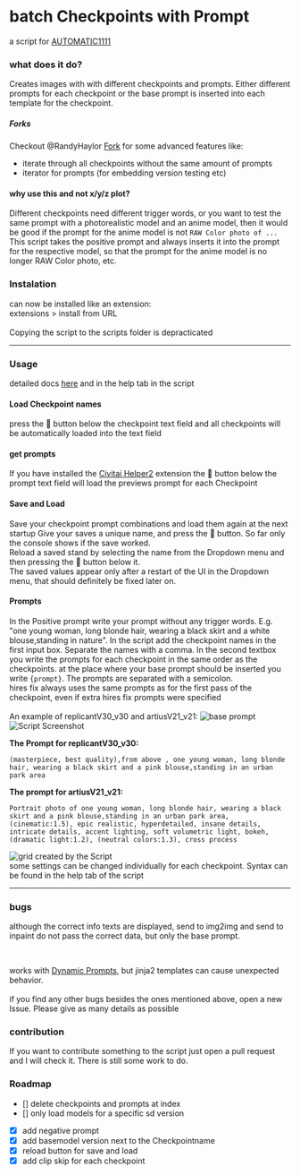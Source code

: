 # batch Checkpoints with Prompt
a script for [AUTOMATIC1111](https://github.com/AUTOMATIC1111/stable-diffusion-webui)

### what does it do?
Creates images with with different checkpoints and prompts. Either different prompts for each checkpoint or the base prompt is inserted into each template for the checkpoint.

##### Forks
Checkout @RandyHaylor [Fork](https://github.com/RandyHaylor/SD-WebUI-BatchCheckpointPrompt) for some advanced features like:
- iterate through all checkpoints without the same amount of prompts
- iterator for prompts (for embedding version testing etc)

#### why use this and not x/y/z plot?
Different checkpoints need different trigger words, or you want to test the same prompt with a photorealistic model and an anime model, then it would be good if the prompt for the anime model is not `RAW Color photo of ...`
This script takes the positive prompt and always inserts it into the prompt for the respective model, so that the prompt for the anime model is no longer RAW Color photo, etc.

### Instalation
can now be installed like an extension: <br>
extensions > install from URL
 <br><br>
Copying the script to the scripts folder is depracticated
<hr>

### Usage

detailed docs [here](https://github.com/h43lb1t0/BatchCheckpointPrompt/blob/main/HelpBatchCheckpointsPrompt.md) and in the help tab in the script

#### Load Checkpoint names
press the 📒 button below the checkpoint text field and all checkpoints will be automatically loaded into the text field

#### get prompts
If you have installed the [Civitai Helper2](https://github.com/butaixianran/Stable-Diffusion-Webui-Civitai-Helper) extension the 📒 button below the prompt text field will load the previews prompt for each Checkpoint

#### Save and Load
Save your checkpoint prompt combinations and load them again at the next startup
Give your saves a unique name, and press the 💾 button. So far only the console shows if the save worked. <br>
Reload a saved stand by selecting the name from the Dropdown menu and then pressing the 📒 button below it.
<br>
The saved values appear only after a restart of the UI in the Dropdown menu, that should definitely be fixed later on.

#### Prompts
In the Positive prompt write your prompt without any trigger words. E.g. "one young woman, long blonde hair, wearing a black skirt and a white blouse,standing in nature".
In the script add the checkpoint names in the first input box. Separate the names with a comma.
In the second textbox you write the prompts for each checkpoint in the same order as the checkpoints. at the place where your base prompt should be inserted you write ``{prompt}``. The prompts are separated with a semicolon.
<br>
hires fix always uses the same prompts as for the first pass of the checkpoint, even if extra hires fix prompts were specified
<br><br>
An example of replicantV30_v30 and artiusV21_v21:
![base prompt](https://raw.githubusercontent.com/h43lb1t0/CheckpointPromptLoop/main/img/BasePrompt.png)
![Script Screenshot](https://raw.githubusercontent.com/h43lb1t0/CheckpointPromptLoop/main/img/CheckpointLoop.png)
<br>

**The Prompt for replicantV30_v30:**

`(masterpiece, best quality),from above , one young woman, long blonde hair, wearing a black skirt and a pink blouse,standing in an urban park area`
<br>

**The prompt for artiusV21_v21:**

`Portrait photo of one young woman, long blonde hair, wearing a black skirt and a pink blouse,standing in an urban park area, (cinematic:1.5), epic realistic, hyperdetailed, insane details, intricate details, accent lighting, soft volumetric light, bokeh, (dramatic light:1.2), (neutral colors:1.3), cross process`
<br>

![grid created by the Script](https://raw.githubusercontent.com/h43lb1t0/BatchCheckpointPrompt/main/img/grid.png)
<br>
some settings can be changed individually for each checkpoint. Syntax can be found in the help tab of the script
<hr>

### bugs

although the correct info texts are displayed, send to img2img and send to inpaint do not pass the correct data, but only the base prompt.

<br>

works with [Dynamic Prompts](https://github.com/adieyal/sd-dynamic-prompts), but jinja2 templates can cause unexpected behavior.
<br><br>
if you find any other bugs besides the ones mentioned above, open a new Issue. Please give as many details as possible

### contribution
If you want to contribute something to the script just open a pull request and I will check it. There is still some work to do.


### Roadmap

- [] delete checkpoints and prompts at index
- [] only load models for a specific sd version
- [x] add negative prompt
- [x] add basemodel version next to the Checkpointname
- [x] reload button for save and load
- [x] add clip skip for each checkpoint
